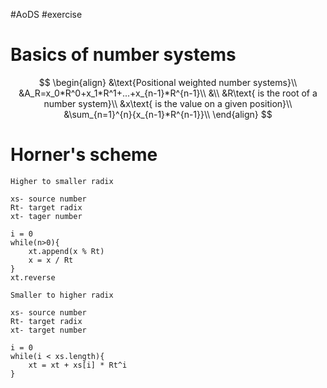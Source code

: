 #AoDS #exercise

# Basics of number systems
$$
\begin{align}
	&\text{Positional weighted number systems}\\
	&A_R=x_0*R^0+x_1*R^1+...+x_{n-1}*R^{n-1}\\
	&\\
	&R\text{ is the root of a number system}\\
	&x\text{ is the value on a given position}\\
	&\sum_{n=1}^{n}{x_{n-1}*R^{n-1}}\\
\end{align}
$$

# Horner's scheme
```
Higher to smaller radix

xs- source number
Rt- target radix
xt- tager number

i = 0
while(n>0){
	xt.append(x % Rt)
	x = x / Rt
}
xt.reverse
```
```
Smaller to higher radix

xs- source number
Rt- target radix
xt- target number

i = 0
while(i < xs.length){
	xt = xt + xs[i] * Rt^i
}
```